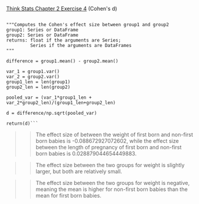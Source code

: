 [Think Stats Chapter 2 Exercise 4](http://greenteapress.com/thinkstats2/html/thinkstats2003.html#toc24) (Cohen's d)

>> ```def cohen_effect_size(group1, group2):
    """Computes the Cohen's effect size between group1 and group2
    group1: Series or DataFrame
    group2: Series or DataFrame
    returns: float if the arguments are Series;
             Series if the arguments are DataFrames
    """

    difference = group1.mean() - group2.mean()

    var_1 = group1.var()
    var_2 = group2.var()
    group1_len = len(group1)
    group2_len = len(group2)  

    pooled_var = (var_1*group1_len + var_2*group2_len)/(group1_len+group2_len)  

    d = difference/np.sqrt(pooled_var)

    return(d)```

>> The effect size of between the weight of first born and non-first born babies is -0.088672927072602, while the effect size between the length of pregnancy of first born and non-first born babies is 0.028879044654449883.

>> The effect size between the two groups for weight is slightly larger, but both are relatively small.

>> The effect size between the two groups for weight is negative, meaning the mean is higher for non-first born babies than the mean for first born babies.
